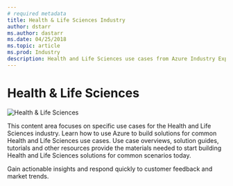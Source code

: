 ```yaml
---
# required metadata
title: Health & Life Sciences Industry
author: dstarr
ms.author: dastarr
ms.date: 04/25/2018
ms.topic: article
ms.prod: Industry
description: Health and Life Sciences use cases from Azure Industry Experiences
---
```

# Health & Life Sciences

![Health & Life Sciences](/azure/industry/health/assets/index-assets/healthcare.png)

This content area focuses on specific use cases for the Health and Life Sciences industry. Learn how to use Azure to build solutions for common Health and Life Sciences use cases. Use case overviews, solution guides, tutorials and other resources provide the materials needed to start building Health and Life Sciences solutions for common scenarios today.

Gain actionable insights and respond quickly to customer feedback and market trends.